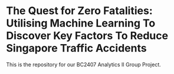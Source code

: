 # The Quest for Zero Fatalities: Utilising Machine Learning To Discover Key Factors To Reduce Singapore Traffic Accidents

This is the repository for our BC2407 Analytics II Group Project.
